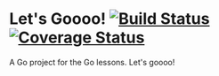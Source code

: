 # Let's Goooo! [![Build Status](https://app.travis-ci.com/Siphalor/lets-goooo.svg?token=gamXLqMMNyxLgyqaL1Uj&branch=main)](https://app.travis-ci.com/Siphalor/lets-goooo) [![Coverage Status](https://coveralls.io/repos/github/Siphalor/lets-goooo/badge.svg?branch=master&t=5PlqCD)](https://coveralls.io/github/Siphalor/lets-goooo?branch=master)

A Go project for the Go lessons. Let's goooo!